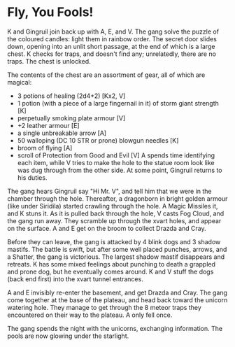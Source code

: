 # Fly, You Fools!

K and Gingruil join back up with A, E, and V.
The gang solve the puzzle of the coloured candles: light them in rainbow order.
The secret door slides down, opening into an unlit short passage, at the end of which is a large chest.
K checks for traps, and doesn't find any; unrelatedly, there are no traps.
The chest is unlocked.

The contents of the chest are an assortment of gear, all of which are magical:
- 3 potions of healing (2d4+2) [Kx2, V]
- 1 potion (with a piece of a large fingernail in it) of storm giant strength [K]
- perpetually smoking plate armour [V]
- +2 leather armour [E]
- a single unbreakable arrow [A]
- 50 walloping (DC 10 STR or prone) blowgun needles [K]
- broom of flying [A]
- scroll of Protection from Good and Evil [V]
A spends time identifying each item, while V tries to make the hole to the statue room 
look like was dug through from the other side.
At some point, Gingruil returns to his duties.

The gang hears Gingruil say "Hi Mr. V", and tell him that we were in the chamber through the hole.
Thereafter, a dragonborn in bright golden armour (like under Siridila)
started crawling through the hole.
A Magic Missiles it, and K stuns it.
As it is pulled back through the hole,
V casts Fog Cloud, and the gang run away.
They scramble up through the xvart holes, and appear on the surface.
A and E get on the broom to collect Drazda and Cray.

Before they can leave, the gang is attacked by 4 blink dogs and 3 shadow mastifs.
The battle is swift, but after some well placed punches, arrows, and a Shatter,
the gang is victorious.
The largest shadow mastif disappears and retreats.
K has some mixed feelings about punching to death a grappled and prone dog,
but he eventually comes around.
K and V stuff the dogs (back end first) into the xvart tunnel entrances.

A and E invisibly re-enter the basement, and get Drazda and Cray.
The gang come together at the base of the plateau,
and head back toward the unicorn watering hole.
They manage to get through the 8 meteor traps they encountered on their way to the plateau.
A only fell once.

The gang spends the night with the unicorns, exchanging information.
The pools are now glowing under the starlight.
